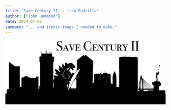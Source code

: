 ```yaml
---
title: "Save Century II... from Godzilla"
author: ["John Hammond"]
date: 2024-07-02
summary: "... and ironic image I needed to make."
---
```


![](./SaveCenturyII.png)